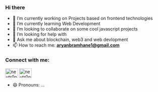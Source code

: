### Hi there

- 🔭 I’m currently working on Projects based on frontend technologies
- 🌱 I’m currently learning Web Development
- 👯 I’m looking to collaborate on some cool javascript projects
- 🤔 I’m looking for help with 
- 💬 Ask me about blockchain, web3 and web devlopment
- 📫 How to reach me:  **aryanbramhane1@gmail.com**
<h3 align="left">Connect with me:</h3>
<p align="left">
<a href="https://twitter.com/neutro0n420" target="blank"><img align="center" src="https://raw.githubusercontent.com/rahuldkjain/github-profile-readme-generator/master/src/images/icons/Social/twitter.svg" alt="neutr0n420" height="30" width="40" /></a>
<a href="https://www.linkedin.com/in/aryan-bramhane-9b93031b3/" target="blank"><img align="center" src="https://raw.githubusercontent.com/rahuldkjain/github-profile-readme-generator/master/src/images/icons/Social/linked-in-alt.svg" alt="neutr0n420" height="30" width="40" /></a>

- 😄 Pronouns: ...
<!--
**neutr0n420/neutr0n420** is a ✨ _special_ ✨ repository because its `README.md` (this file) appears on your GitHub profile.

Here are some ideas to get you started:


- ⚡ Fun fact: ...
-->
